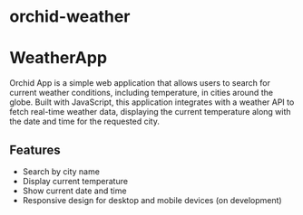 # orchid-weather
 
# WeatherApp

Orchid App is a simple web application that allows users to search for current weather conditions, including temperature, in cities around the globe. Built with JavaScript, this application integrates with a weather API to fetch real-time weather data, displaying the current temperature along with the date and time for the requested city.

## Features

- Search by city name
- Display current temperature
- Show current date and time
- Responsive design for desktop and mobile devices (on development)
